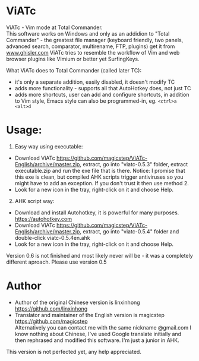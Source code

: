 ViATc
=====
ViATc - Vim mode at Total Commander.  
This software works on Windows and only as an addidion to "Total Commander" - the greatest file manager (keyboard friendly, two panels, advanced search, comparator, multirename, FTP, plugins) get it from www.ghisler.com 
ViATc tries to resemble the workflow of Vim and web browser plugins like Vimium or better yet SurfingKeys.

What ViATc does to Total Commander (called later TC):
- it's only a separate addition, easily disabled, it doesn't modify TC
- adds more functionality - supports all that AutoHotkey does, not just TC
- adds more shortcuts, user can add and configure shortcuts, in addition to Vim style, Emacs style can also be programmed-in, eg.  `<ctrl>a   <alt>d` 



Usage:
=====
1. Easy way using executable:  
- Download ViATc https://github.com/magicstep/ViATc-English/archive/master.zip, extract, go into "viatc-0.5.3" folder, extract executable.zip and run the exe file that is there. Notice: I promise that this exe is clean, but compiled AHK scripts trigger antiviruses so you might have to add an exception. If you don't trust it then use method 2.
- Look for a new icon in the tray, right-click on it and choose Help.

2. AHK script way:  
- Download and install Autohotkey, it is powerful for many purposes. https://autohotkey.com
- Download ViATc https://github.com/magicstep/ViATc-English/archive/master.zip, extract, go into "viatc-0.5.4" folder and double-click viatc-0.5.4en.ahk
- Look for a new icon in the tray, right-click on it and choose Help.

Version 0.6 is not finished and most likely never will be - it was a completely different aproach. Please use version 0.5

Author
======
- Author of the original Chinese version is linxinhong https://github.com/linxinhong
- Translator and maintainer of the English version is magicstep https://github.com/magicstep  
  Alternatively you can contact me with the same nickname @gmail.com I know nothing about Chinese, I've used Google translate initially and then rephrased and modified this software. I'm just a junior in AHK.

This version is not perfected yet, any help appreciated.
